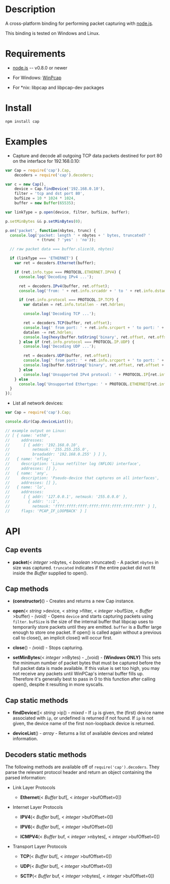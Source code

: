 
Description
===========

A cross-platform binding for performing packet capturing with [node.js](http://nodejs.org/).

This binding is tested on Windows and Linux.


Requirements
============

* [node.js](http://nodejs.org/) -- v0.8.0 or newer

* For Windows: [WinPcap](http://www.winpcap.org/install/default.htm)

* For *nix: libpcap and libpcap-dev packages


Install
============

    npm install cap


Examples
========

* Capture and decode all outgoing TCP data packets destined for port 80 on the interface for 192.168.0.10:

```javascript
var Cap = require('cap').Cap,
    decoders = require('cap').decoders;

var c = new Cap(),
    device = Cap.findDevice('192.168.0.10'),
    filter = 'tcp and dst port 80',
    bufSize = 10 * 1024 * 1024,
    buffer = new Buffer(65535);

var linkType = p.open(device, filter, bufSize, buffer);

p.setMinBytes && p.setMinBytes(0);

p.on('packet', function(nbytes, trunc) {
  console.log('packet: length ' + nbytes + ' bytes, truncated? '
              + (trunc ? 'yes' : 'no'));

  // raw packet data === buffer.slice(0, nbytes)

  if (linkType === 'ETHERNET') {
    var ret = decoders.Ethernet(buffer);

    if (ret.info.type === PROTOCOL.ETHERNET.IPV4) {
      console.log('Decoding IPv4 ...');

      ret = decoders.IPv4(buffer, ret.offset);
      console.log('from: ' + ret.info.srcaddr + ' to ' + ret.info.dstaddr);

      if (ret.info.protocol === PROTOCOL.IP.TCP) {
        var datalen = ret.info.totallen - ret.hdrlen;

        console.log('Decoding TCP ...');

        ret = decoders.TCP(buffer, ret.offset);
        console.log(' from port: ' + ret.info.srcport + ' to port: ' + ret.info.dstport);
        datalen -= ret.hdrlen;
        console.log(hexy(buffer.toString('binary', ret.offset, ret.offset + datalen)));
      } else if (ret.info.protocol === PROTOCOL.IP.UDP) {
        console.log('Decoding UDP ...');

        ret = decoders.UDP(buffer, ret.offset);
        console.log(' from port: ' + ret.info.srcport + ' to port: ' + ret.info.dstport);
        console.log(buffer.toString('binary', ret.offset, ret.offset + ret.info.length));
      } else
        console.log('Unsupported IPv4 protocol: ' + PROTOCOL.IP[ret.info.protocol]);
    } else
      console.log('Unsupported Ethertype: ' + PROTOCOL.ETHERNET[ret.info.type]);
  }
});
```

* List all network devices:

```javascript
var Cap = require('cap').Cap;

console.dir(Cap.deviceList());

// example output on Linux:
// [ { name: 'eth0',
//     addresses:
//      [ { addr: '192.168.0.10',
//          netmask: '255.255.255.0',
//          broadaddr: '192.168.0.255' } ] },
//   { name: 'nflog',
//     description: 'Linux netfilter log (NFLOG) interface',
//     addresses: [] },
//   { name: 'any',
//     description: 'Pseudo-device that captures on all interfaces',
//     addresses: [] },
//   { name: 'lo',
//     addresses:
//      [ { addr: '127.0.0.1', netmask: '255.0.0.0' },
//        { addr: '::1',
//          netmask: 'ffff:ffff:ffff:ffff:ffff:ffff:ffff:ffff' } ],
//     flags: 'PCAP_IF_LOOPBACK' } ]
```


API
===

Cap events
----------

* **packet**(< _integer_ >nbytes, < _boolean_ >truncated) - A packet `nbytes` in size was captured. `truncated` indicates if the entire packet did not fit inside the _Buffer_ supplied to open().


Cap methods
-----------

* **(constructor)**() - Creates and returns a new Cap instance.

* **open**(< _string_ >device, < _string_ >filter, < _integer_ >bufSize, < _Buffer_ >buffer) - _(void)_ - Opens `device` and starts capturing packets using `filter`. `bufSize` is the size of the internal buffer that libpcap uses to temporarily store packets until they are emitted. `buffer` is a Buffer large enough to store one packet. If open() is called again without a previous call to close(), an implicit close() will occur first.

* **close**() - _(void)_ - Stops capturing.

* **setMinBytes**(< _integer_ >nBytes) - _(void) - **(Windows ONLY)** This sets the minimum number of packet bytes that must be captured before the full packet data is made available. If this value is set too high, you may not receive any packets until WinPCap's internal buffer fills up. Therefore it's generally best to pass in 0 to this function after calling open(), despite it resulting in more syscalls.


Cap static methods
------------------

* **findDevice**([< _string_ >ip]) - _mixed_ - If `ip` is given, the (first) device name associated with `ip`, or undefined is returned if not found. If `ip` is not given, the device name of the first non-loopback device is returned.

* **deviceList**() - _array_ - Returns a list of available devices and related information.


Decoders static methods
-----------------------

The following methods are available off of `require('cap').decoders`. They parse the relevant protocol header and return an object containing the parsed information:

* Link Layer Protocols

    * **Ethernet**(< _Buffer_ buf[, < _integer_ >bufOffset=0])

* Internet Layer Protocols

    * **IPV4**(< _Buffer_ buf[, < _integer_ >bufOffset=0])

    * **IPV6**(< _Buffer_ buf[, < _integer_ >bufOffset=0])

    * **ICMPV4**(< _Buffer_ buf, < _integer_ >nbytes[, < _integer_ >bufOffset=0])

* Transport Layer Protocols

    * **TCP**(< _Buffer_ buf[, < _integer_ >bufOffset=0])

    * **UDP**(< _Buffer_ buf[, < _integer_ >bufOffset=0])

    * **SCTP**(< _Buffer_ buf, < _integer_ >nbytes[, < _integer_ >bufOffset=0])
